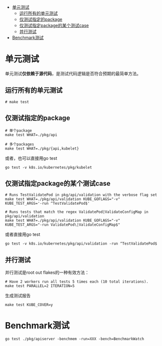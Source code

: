 
<!-- @import "[TOC]" {cmd="toc" depthFrom=1 depthTo=6 orderedList=false} -->

<!-- code_chunk_output -->

- [单元测试](#单元测试)
  - [运行所有的单元测试](#运行所有的单元测试)
  - [仅测试指定的package](#仅测试指定的package)
  - [仅测试指定package的某个测试case](#仅测试指定package的某个测试case)
  - [并行测试](#并行测试)
- [Benchmark测试](#benchmark测试)

<!-- /code_chunk_output -->

# 单元测试

单元测试**仅依赖于源代码**，是测试代码逻辑是否符合预期的最简单方法。

## 运行所有的单元测试

```
# make test
```

## 仅测试指定的package

```
# 单个package
make test WHAT=./pkg/api

# 多个packages
make test WHAT=./pkg/{api,kubelet}
```

或者，也可以直接用go test

```
go test -v k8s.io/kubernetes/pkg/kubelet
```

## 仅测试指定package的某个测试case

```
# Runs TestValidatePod in pkg/api/validation with the verbose flag set
make test WHAT=./pkg/api/validation KUBE_GOFLAGS="-v" KUBE_TEST_ARGS='-run ^TestValidatePod$'

# Runs tests that match the regex ValidatePod|ValidateConfigMap in pkg/api/validation
make test WHAT=./pkg/api/validation KUBE_GOFLAGS="-v" KUBE_TEST_ARGS="-run ValidatePod\|ValidateConfigMap$"
```

或者直接用go test

```
go test -v k8s.io/kubernetes/pkg/api/validation -run ^TestValidatePod$
```

## 并行测试

并行测试是root out flakes的一种有效方法：

```
# Have 2 workers run all tests 5 times each (10 total iterations).
make test PARALLEL=2 ITERATION=5
```

生成测试报告

```
make test KUBE_COVER=y
```

# Benchmark测试

```
go test ./pkg/apiserver -benchmem -run=XXX -bench=BenchmarkWatch
```

